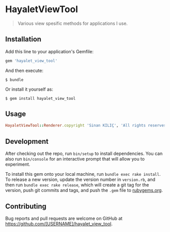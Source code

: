 # HayaletViewTool

> Various view spesific methods for applications I use.

## Installation

Add this line to your application's Gemfile:

```ruby
gem 'hayalet_view_tool'
```

And then execute:

    $ bundle

Or install it yourself as:

    $ gem install hayalet_view_tool

## Usage

```ruby
HayaletViewTool::Renderer.copyright 'Sinan KILIÇ', 'All rights reserves'
```

## Development

After checking out the repo, run `bin/setup` to install dependencies. You can also run `bin/console` for an interactive prompt that will allow you to experiment.

To install this gem onto your local machine, run `bundle exec rake install`. To release a new version, update the version number in `version.rb`, and then run `bundle exec rake release`, which will create a git tag for the version, push git commits and tags, and push the `.gem` file to [rubygems.org](https://rubygems.org).

## Contributing

Bug reports and pull requests are welcome on GitHub at https://github.com/[USERNAME]/hayalet_view_tool.
